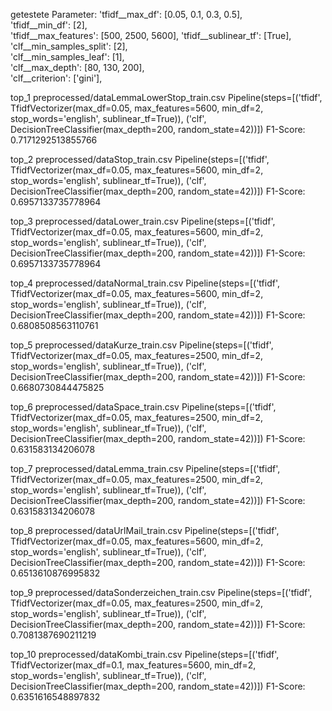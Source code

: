 getestete Parameter:
        'tfidf__max_df': [0.05, 0.1, 0.3, 0.5],             
        'tfidf__min_df': [2],                 
        'tfidf__max_features': [500, 2500, 5600], 
        'tfidf__sublinear_tf': [True],           
        'clf__min_samples_split': [2],           
        'clf__min_samples_leaf': [1],            
        'clf__max_depth': [80, 130, 200],        
        'clf__criterion': ['gini'],     

top_1
preprocessed/dataLemmaLowerStop_train.csv
Pipeline(steps=[('tfidf',
                 TfidfVectorizer(max_df=0.05, max_features=5600, min_df=2,
                                 stop_words='english', sublinear_tf=True)),
                ('clf',
                 DecisionTreeClassifier(max_depth=200, random_state=42))])
F1-Score:  0.7171292513855766

top_2
preprocessed/dataStop_train.csv
Pipeline(steps=[('tfidf',
                 TfidfVectorizer(max_df=0.05, max_features=5600, min_df=2,
                                 stop_words='english', sublinear_tf=True)),
                ('clf',
                 DecisionTreeClassifier(max_depth=200, random_state=42))])
F1-Score:  0.6957133735778964

top_3
preprocessed/dataLower_train.csv
Pipeline(steps=[('tfidf',
                 TfidfVectorizer(max_df=0.05, max_features=5600, min_df=2,
                                 stop_words='english', sublinear_tf=True)),
                ('clf',
                 DecisionTreeClassifier(max_depth=200, random_state=42))])
F1-Score:  0.6957133735778964

top_4
preprocessed/dataNormal_train.csv
Pipeline(steps=[('tfidf',
                 TfidfVectorizer(max_df=0.05, max_features=5600, min_df=2,
                                 stop_words='english', sublinear_tf=True)),
                ('clf',
                 DecisionTreeClassifier(max_depth=200, random_state=42))])
F1-Score:  0.6808508563110761

top_5
preprocessed/dataKurze_train.csv
Pipeline(steps=[('tfidf',
                 TfidfVectorizer(max_df=0.05, max_features=2500, min_df=2,
                                 stop_words='english', sublinear_tf=True)),
                ('clf',
                 DecisionTreeClassifier(max_depth=200, random_state=42))])
F1-Score:  0.6680730844475825

top_6
preprocessed/dataSpace_train.csv
Pipeline(steps=[('tfidf',
                 TfidfVectorizer(max_df=0.05, max_features=2500, min_df=2,
                                 stop_words='english', sublinear_tf=True)),
                ('clf',
                 DecisionTreeClassifier(max_depth=200, random_state=42))])
F1-Score:  0.631583134206078

top_7
preprocessed/dataLemma_train.csv 
Pipeline(steps=[('tfidf',
                 TfidfVectorizer(max_df=0.05, max_features=2500, min_df=2,
                                 stop_words='english', sublinear_tf=True)),
                ('clf',
                 DecisionTreeClassifier(max_depth=200, random_state=42))])
F1-Score:  0.631583134206078

top_8
preprocessed/dataUrlMail_train.csv
Pipeline(steps=[('tfidf',
                 TfidfVectorizer(max_df=0.05, max_features=5600, min_df=2,
                                 stop_words='english', sublinear_tf=True)),
                ('clf',
                 DecisionTreeClassifier(max_depth=200, random_state=42))])
F1-Score:  0.6513610876995832

top_9
preprocessed/dataSonderzeichen_train.csv 
Pipeline(steps=[('tfidf',
                 TfidfVectorizer(max_df=0.05, max_features=2500, min_df=2,
                                 stop_words='english', sublinear_tf=True)),
                ('clf',
                 DecisionTreeClassifier(max_depth=200, random_state=42))])
F1-Score:  0.7081387690211219

top_10
preprocessed/dataKombi_train.csv
Pipeline(steps=[('tfidf',
                 TfidfVectorizer(max_df=0.1, max_features=5600, min_df=2,
                                 stop_words='english', sublinear_tf=True)),
                ('clf',
                 DecisionTreeClassifier(max_depth=200, random_state=42))])
F1-Score:  0.6351616548897832